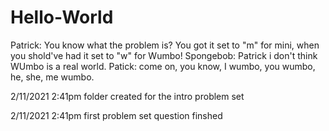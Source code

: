 # Hello-World
Patrick: You know what the problem is? You got it set to "m" for mini, when 
you shold've had it set to "w" for Wumbo!
Spongebob: Patrick i don't think WUmbo is a real world.
Patick: come on, you know, I wumbo, you wumbo, he, she, me wumbo.

2/11/2021 2:41pm
folder created for the intro problem set

2/11/2021 2:41pm 
first problem set question finshed
